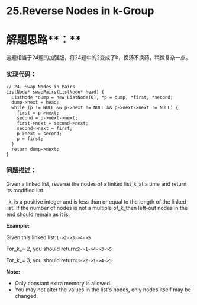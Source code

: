 # 25.Reverse Nodes in k-Group

# 解题思路**：**

这题相当于24题的加强版，将24题中的2变成了k，换汤不换药，稍微复杂一点。

### 实现代码：

```
// 24. Swap Nodes in Pairs
ListNode* swapPairs(ListNode* head) {
  ListNode *dump = new ListNode(0), *p = dump, *first, *second;
  dump->next = head;
  while (p != NULL && p->next != NULL && p->next->next != NULL) {
    first = p->next;
    second = p->next->next;
    first->next = second->next;
    second->next = first;
    p->next = second;
    p = first;
  }
  return dump->next; 
}
```

### 问题描述：

Given a linked list, reverse the nodes of a linked list_k_at a time and return its modified list.

_k_is a positive integer and is less than or equal to the length of the linked list. If the number of nodes is not a multiple of_k_then left-out nodes in the end should remain as it is.

**Example:**

Given this linked list:`1->2->3->4->5`

For_k_= 2, you should return:`2->1->4->3->5`

For_k_= 3, you should return:`3->2->1->4->5`

**Note:**

* Only constant extra memory is allowed.
* You may not alter the values in the list's nodes, only nodes itself may be changed.



